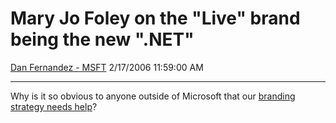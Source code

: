 <div id="page">

# Mary Jo Foley on the "Live" brand being the new ".NET"

[Dan Fernandez -
MSFT](https://social.msdn.microsoft.com/profile/Dan%20Fernandez%20-%20MSFT)
2/17/2006 11:59:00 AM

-----

<div id="content">

Why is it so obvious to anyone outside of Microsoft that our [branding
strategy needs
help](http://www.microsoft-watch.com/article2/0,1995,1926006,00.asp)?

</div>

</div>
